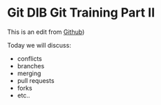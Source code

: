 # Git DIB Git Training Part II

This is an edit from [Github](www.github.com))

Today we will discuss: 
- conflicts
- branches
- merging
- pull requests
- forks 
- etc.. 

